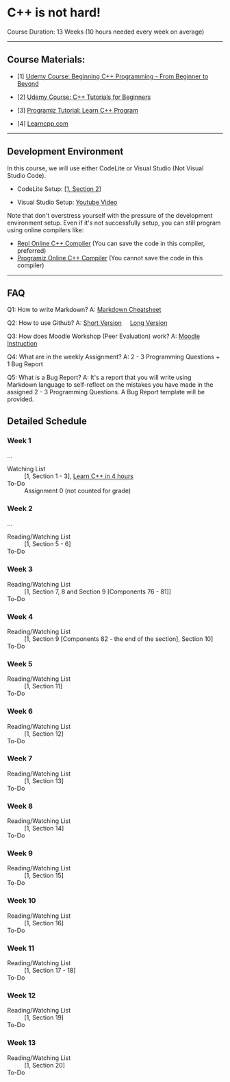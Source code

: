 # C++ is not hard!

Course Duration: 13 Weeks (10 hours needed every week on average)

---


## Course Materials:

- [1] [Udemy Course: Beginning C++ Programming - From Beginner to Beyond](https://www.udemy.com/course/beginning-c-plus-plus-programming/)

- [2] [Udemy Course: C++ Tutorials for Beginners](https://www.udemy.com/course/free-learn-c-tutorial-beginners)

- [3] [Programiz Tutorial: Learn C++ Program](https://www.programiz.com/cpp-programming)

- [4] [Learncpp.com](learncpp.com)

---


## Development Environment

In this course, we will use either CodeLite or Visual Studio (Not Visual Studio Code). 

- CodeLite Setup: [[1, Section 2]](https://www.udemy.com/course/beginning-c-plus-plus-programming/learn/lecture/18801420#overview)

- Visual Studio  Setup: [Youtube Video](https://youtu.be/qeH9Xv_90KM)

Note that don't overstress yourself with the pressure of the development environment setup. Even if it's not successfully setup, you can still program using online compilers like:

- [Repl Online C++ Compiler](https://repl.it/languages/cpp) (You can save the code in this compiler, preferred)
- [Programiz Online C++ Compiler](https://www.programiz.com/cpp-programming/online-compiler/) (You cannot save the code in this compiler)

---


## FAQ

 Q1: How to write Markdown? A: [Markdown Cheatsheet](https://github.com/adam-p/markdown-here/wiki/Markdown-Cheatsheet)
 
 Q2: How to use Github? A:  [Short Version](https://youtu.be/iv8rSLsi1xo) &nbsp; &nbsp;
   [Long Version](https://youtu.be/RGOj5yH7evk)
   
 Q3: How does Moodle Workshop (Peer Evaluation) work? A: [Moodle Instruction](https://docs.moodle.org/39/en/Using_Workshop)
 
 Q4: What are in the weekly Assignment? A: 2 - 3 Programming Questions +  1 Bug Report
 
 Q5: What is a Bug Report? A: It's a report that you will write using Markdown language to self-reflect on the mistakes you have made in the assigned 2 - 3 Programming Questions. A Bug Report template will be provided. 
 
## Detailed Schedule
 
### Week 1

...<dl>
  <dt> Watching List</dt>
  <dd>[1, Section 1 - 3],  <a href="https://youtu.be/vLnPwxZdW4Y">Learn C++ in 4 hours</a> </dd>
  <dt>To-Do</dt>
  <dd>Assignment 0 (not counted for grade) </dd>
</dl>



### Week 2

...<dl>
  <dt>Reading/Watching List</dt>
  <dd>[1, Section 5 - 6]  </dd>
  <dt>To-Do</dt>
  <dd> </dd>
</dl>


### Week 3

<dl>
  <dt>Reading/Watching List</dt>
  <dd>[1, Section 7, 8 and Section 9 [Components 76 - 81]] </dd>
  <dt>To-Do</dt>
  <dd> </dd>
</dl>



### Week 4

<dl>
  <dt>Reading/Watching List</dt>
  <dd>[1, Section 9 [Components 82 - the end of the section], Section 10]  </dd>
  <dt>To-Do</dt>
  <dd> </dd>
</dl>



### Week 5

<dl>
  <dt>Reading/Watching List</dt>
  <dd> [1, Section 11]  </dd>
  <dt>To-Do</dt>
  <dd> </dd>
</dl>


### Week 6

<dl>
  <dt>Reading/Watching List</dt>
  <dd> [1, Section 12]  </dd>
  <dt>To-Do</dt>
  <dd> </dd>
</dl>



### Week 7

<dl>
  <dt>Reading/Watching List</dt>
  <dd> [1, Section 13]  </dd>
  <dt>To-Do</dt>
  <dd> </dd>
</dl>



### Week 8

<dl>
  <dt>Reading/Watching List</dt>
  <dd> [1, Section 14]  </dd>
  <dt>To-Do</dt>
  <dd> </dd>
</dl>


### Week 9

<dl>
  <dt>Reading/Watching List</dt>
  <dd> [1, Section 15] </dd>
  <dt>To-Do</dt>
  <dd> </dd>
</dl>

### Week 10

<dl>
  <dt>Reading/Watching List</dt>
  <dd> [1, Section 16] </dd>
  <dt>To-Do</dt>
  <dd> </dd>
</dl>


### Week 11

<dl>
  <dt>Reading/Watching List</dt>
  <dd> [1, Section 17 - 18]  </dd>
  <dt>To-Do</dt>
  <dd> </dd>
</dl>

### Week 12

<dl>
  <dt>Reading/Watching List</dt>
  <dd> [1, Section 19]  </dd>
  <dt>To-Do</dt>
  <dd> </dd>
</dl>


### Week 13

<dl>
  <dt>Reading/Watching List</dt>
  <dd> [1, Section 20]  </dd>
  <dt>To-Do</dt>
  <dd> </dd>
</dl>


